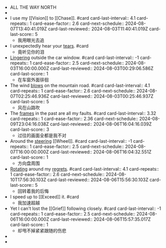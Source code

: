 - ALL THE WAY NORTH
-
- I use my [[Vision]] to [[Chase]]. #card
  card-last-interval:: 4.1
  card-repeats:: 1
  card-ease-factor:: 2.6
  card-next-schedule:: 2024-08-07T13:40:41.019Z
  card-last-reviewed:: 2024-08-03T11:40:41.019Z
  card-last-score:: 5
	- 我用眼光去追
- I unexpectedly hear your [tears]([[Tear]]). #card
	- 竟听见你的泪
- [Lingering]([[Linger]]) outside the car window. #card
  card-last-interval:: -1
  card-repeats:: 1
  card-ease-factor:: 2.5
  card-next-schedule:: 2024-08-03T16:00:00.000Z
  card-last-reviewed:: 2024-08-03T00:29:06.586Z
  card-last-score:: 1
	- 在车窗外面徘徊
- The wind [blows]([[Blow]]) on the mountain road. #card
  card-last-interval:: 4.1
  card-repeats:: 1
  card-ease-factor:: 2.6
  card-next-schedule:: 2024-08-07T02:25:46.936Z
  card-last-reviewed:: 2024-08-03T00:25:46.937Z
  card-last-score:: 5
	- 风在山路吹
- The [frames]([[Frame]]) in the past are all my faults. #card
  card-last-interval:: 3.32
  card-repeats:: 1
  card-ease-factor:: 2.36
  card-next-schedule:: 2024-08-09T23:04:16.038Z
  card-last-reviewed:: 2024-08-06T16:04:16.039Z
  card-last-score:: 3
	- 过往的画面全都是我不对
- Around the [steering]([[Steer]]) [[Wheel]]. #card
  card-last-interval:: -1
  card-repeats:: 1
  card-ease-factor:: 2.5
  card-next-schedule:: 2024-08-07T16:00:00.000Z
  card-last-reviewed:: 2024-08-06T16:04:32.551Z
  card-last-score:: 1
	- 方向盘周围
- [Rotating]([[Rotate]]) around my [regrets]([[Regret]]). #card
  card-last-interval:: 4.1
  card-repeats:: 1
  card-ease-factor:: 2.6
  card-next-schedule:: 2024-08-10T17:56:30.103Z
  card-last-reviewed:: 2024-08-06T15:56:30.103Z
  card-last-score:: 5
	- 回转着我的后悔
- I speed up to [[Exceed]] it. #card
	- 我加速超越
- Yet I can't lost the [[Grief]] following closely. #card
  card-last-interval:: -1
  card-repeats:: 1
  card-ease-factor:: 2.5
  card-next-schedule:: 2024-08-06T16:00:00.000Z
  card-last-reviewed:: 2024-08-06T15:57:35.017Z
  card-last-score:: 1
	- 却甩不掉紧紧跟随的伤悲
-
-